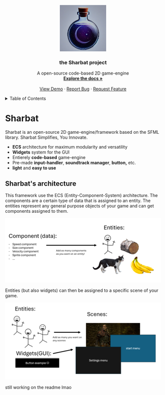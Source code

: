 

<div align="center">

  <a>

  <img src="ressourcces\readme\logo.PNG" alt="Logo" width="150" height="150">

  </a>

  

  <h3 align="center">the Sharbat project</h3>


  <p align="center">
      A open-source code-based 2D game-engine
    <br />
    <a href="https://github.com/othneildrew/Best-README-Template"><strong>Explore the docs »</strong></a>
    <br />
    <br />
    <a href="https://github.com/KiwiBunnyLuv/Sharbat">View Demo</a>
    &middot;
    <a href="https://github.com/KiwiBunnyLuv/Sharbat">Report Bug</a>
    &middot;
    <a href="https://github.com/KiwiBunnyLuv/Sharbat">Request Feature</a>
  </p>

</div>

<details>

  <summary>Table of Contents</summary>

  <ol>

  <li>

  <a href="#about-the-project">About The Project</a>

<ul>

  <li><a href="#built-with">Built With</a></li>

</ul>

</li>

<li>

<a href="#getting-started">Getting Started</a>

<ul>

<li><a href="#prerequisites">Prerequisites</a></li>

  <li><a href="#installation">Installation</a></li>

   </ul>

 </li>

  <li><a href="#usage">Usage</a></li>

   <li><a href="#roadmap">Roadmap</a></li>

  <li><a href="#contributing">Contributing</a></li>

   <li><a href="#license">License</a></li>
    <li><a href="#contact">Contact</a></li>
    <li><a href="#acknowledgments">Acknowledgments</a></li>

  </ol>

</details>

# Sharbat

Sharbat is an open-source 2D game-engine/framework based on the SFML library. Sharbat Simplifies, You Innovate.

- **ECS** architecture for maximum modularity and versatility
- **Widgets** system for the GUI
- Entierely **code-based** game-engine
- Pre-made **input-handler**, **soundtrack manager**, **button,** etc.
- **light** and **easy to use**


## Sharbat's architecture

This framework use the ECS (Entity-Component-System) architecture. The components are a certain type of data that is assigned to an entity. The entities represent any general purpose objects of your game and can get components assigned to them.

  <img src="ressourcces\readme\architecture_entity_breakdown_schema.png" alt="scene">

Entities (but also widgets) can then be assigned to a specific scene of your game.


  <img src="ressourcces\readme\architecture_scene_breakdown_schema.png" alt="entity">

still working on the readme lmao
